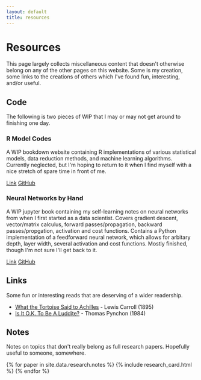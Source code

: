 ```yaml
---
layout: default
title: resources
---
```


# Resources

This page largely collects miscellaneous content that doesn't otherwise belong on any of the other pages on this website. Some is my creation, some links to the creations of others which I've found fun, interesting, and/or useful.

## Code

The following is two pieces of WIP that I may or may not get around to finishing one day.

<div>
    <h3>R Model Codes</h3>
    <p>A WIP bookdown website containing R implementations of various statistical models, data reduction methods, and machine learning algorithms. Currently neglected, but I'm hoping to return to it when I find myself with a nice stretch of spare time in front of me.</p>
    <div>
        <a href="https://philswatton.github.io/Collected-R-Code/" class="item-link">Link</a>
        <a href="https://github.com/philswatton/Collected-R-Code" class="item-link">GitHub</a>
    </div>
</div>

<div>
    <h3>Neural Networks by Hand</h3>
    <p>A WIP jupyter book containing my self-learning notes on neural networks from when I first started as a data scientist. Covers gradient descent, vector/matrix calculus, forward passes/propagation, backward passes/propgation, activation and cost functions. Contains a Python implementation of a feedforward neural network, which allows for arbitary depth, layer width, several activation and cost functions. Mostly finished, though I'm not sure I'll get back to it.</p>
    <div>
        <a href="https://philswatton.github.io/neural-networks-by-hand/" class="item-link">Link</a>
        <a href="https://github.com/philswatton/neural-networks-by-hand" class="item-link">GitHub</a>
    </div>
</div>

## Links

Some fun or interesting reads that are deserving of a wider readership.

<ul>
    <li><a href="/assets/pdfs/What the Tortoise Said to Achilles.pdf">What the Tortoise Said to Achilles</a> - Lewis Carroll (1895)</li>
    <li><a href="https://archive.nytimes.com/www.nytimes.com/books/97/05/18/reviews/pynchon-luddite.html">Is It O.K. To Be A Luddite?</a> - Thomas Pynchon (1984)</li>
</ul>

## Notes

Notes on topics that don't really belong as full research papers. Hopefully useful to someone, somewhere.

{% for paper in site.data.research.notes %}
{% include research_card.html %}
{% endfor %}

